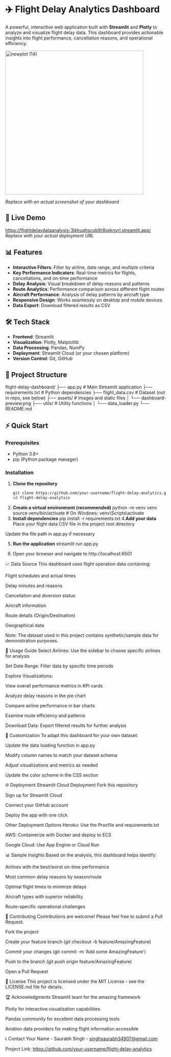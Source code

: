 # ✈️ Flight Delay Analytics Dashboard

A powerful, interactive web application built with **Streamlit** and **Plotly** to analyze and visualize flight delay data. This dashboard provides actionable insights into flight performance, cancellation reasons, and operational efficiency.

<img width="432" height="450" alt="newplot (14)" src="https://github.com/user-attachments/assets/d30edb60-ba50-4dab-8227-b270064800ca" />
 
*Replace with an actual screenshot of your dashboard*

## 🚀 Live Demo

https://flightdelaydataanalysis-3jkhuqhscob9r8jgiknyrl.streamlit.app/
*Replace with your actual deployment URL*

## 📊 Features

- **Interactive Filters**: Filter by airline, date range, and multiple criteria
- **Key Performance Indicators**: Real-time metrics for flights, cancellations, and on-time performance
- **Delay Analysis**: Visual breakdown of delay reasons and patterns
- **Route Analytics**: Performance comparison across different flight routes
- **Aircraft Performance**: Analysis of delay patterns by aircraft type
- **Responsive Design**: Works seamlessly on desktop and mobile devices
- **Data Export**: Download filtered results as CSV

## 🛠️ Tech Stack

- **Frontend**: Streamlit
- **Visualization**: Plotly, Matplotlib
- **Data Processing**: Pandas, NumPy
- **Deployment**: Streamlit Cloud (or your chosen platform)
- **Version Control**: Git, GitHub

## 📁 Project Structure
flight-delay-dashboard/
├── app.py # Main Streamlit application
├── requirements.txt # Python dependencies
├── flight_data.csv # Dataset (not in repo, see below)
├── assets/ # Images and static files
│ └── dashboard-preview.png
├── utils/ # Utility functions
│ └── data_loader.py
└── README.md

## ⚡ Quick Start

### Prerequisites

- Python 3.8+
- pip (Python package manager)

### Installation

1. **Clone the repository**
   ```bash
   git clone https://github.com/your-username/flight-delay-analytics.git
   cd flight-delay-analytics
2. **Create a virtual environment (recommended)**
python -m venv venv
source venv/bin/activate  # On Windows: venv\Scripts\activate
3. **Install dependencies**
pip install -r requirements.txt
4.**Add your data**
Place your flight data CSV file in the project root directory

Update the file path in app.py if necessary

5. **Run the application**
streamlit run app.py

7. Open your browser and navigate to http://localhost:8501

📈 Data Source
This dashboard uses flight operation data containing:

Flight schedules and actual times

Delay minutes and reasons

Cancellation and diversion status

Aircraft information

Route details (Origin/Destination)

Geographical data

Note: The dataset used in this project contains synthetic/sample data for demonstration purposes.

🎯 Usage Guide
Select Airlines: Use the sidebar to choose specific airlines for analysis

Set Date Range: Filter data by specific time periods

Explore Visualizations:

View overall performance metrics in KPI cards

Analyze delay reasons in the pie chart

Compare airline performance in bar charts

Examine route efficiency and patterns

Download Data: Export filtered results for further analysis

🔧 Customization
To adapt this dashboard for your own dataset:

Update the data loading function in app.py

Modify column names to match your dataset schema

Adjust visualizations and metrics as needed

Update the color scheme in the CSS section

🌐 Deployment
Streamlit Cloud Deployment
Fork this repository

Sign up for Streamlit Cloud

Connect your GitHub account

Deploy the app with one click

Other Deployment Options
Heroku: Use the Procfile and requirements.txt

AWS: Containerize with Docker and deploy to ECS

Google Cloud: Use App Engine or Cloud Run

📊 Sample Insights
Based on the analysis, this dashboard helps identify:

Airlines with the best/worst on-time performance

Most common delay reasons by season/route

Optimal flight times to minimize delays

Aircraft types with superior reliability

Route-specific operational challenges

🤝 Contributing
Contributions are welcome! Please feel free to submit a Pull Request.

Fork the project

Create your feature branch (git checkout -b feature/AmazingFeature)

Commit your changes (git commit -m 'Add some AmazingFeature')

Push to the branch (git push origin feature/AmazingFeature)

Open a Pull Request

📝 License
This project is licensed under the MIT License - see the LICENSE.md file for details.

🏆 Acknowledgments
Streamlit team for the amazing framework

Plotly for interactive visualization capabilities

Pandas community for excellent data processing tools

Aviation data providers for making flight information accessible

📞 Contact
Your Name - Saurabh Singh - singhsaurabh34907@gmail.com

Project Link: https://github.com/your-username/flight-delay-analytics
